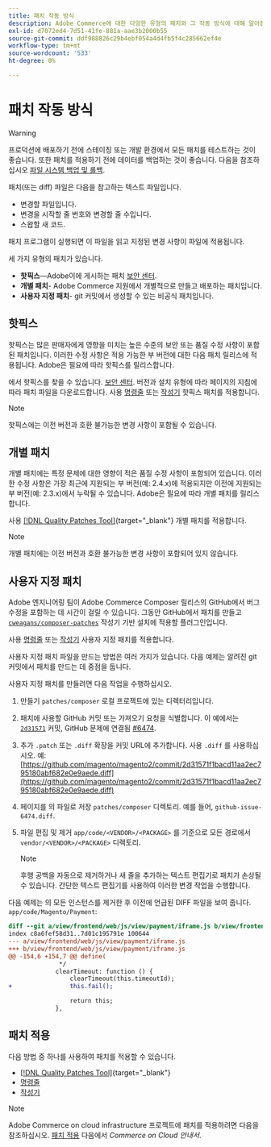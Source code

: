 ```yaml
---
title: 패치 작동 방식
description: Adobe Commerce에 대한 다양한 유형의 패치와 그 작동 방식에 대해 알아봅니다.
exl-id: d7072ed4-7d51-41fe-881a-aae3b2000b55
source-git-commit: ddf988826c29b4ebf054a4d4fb5f4c285662ef4e
workflow-type: tm+mt
source-wordcount: '533'
ht-degree: 0%

---
```


# 패치 작동 방식

>[!WARNING]
>
>프로덕션에 배포하기 전에 스테이징 또는 개발 환경에서 모든 패치를 테스트하는 것이 좋습니다. 또한 패치를 적용하기 전에 데이터를 백업하는 것이 좋습니다. 다음을 참조하십시오 [파일 시스템 백업 및 롤백](../../installation/tutorials/backup.md).

패치(또는 diff) 파일은 다음을 참고하는 텍스트 파일입니다.

- 변경할 파일입니다.
- 변경을 시작할 줄 번호와 변경할 줄 수입니다.
- 스왑할 새 코드.

패치 프로그램이 실행되면 이 파일을 읽고 지정된 변경 사항이 파일에 적용됩니다.

세 가지 유형의 패치가 있습니다.

- **핫픽스**—Adobe이에 게시하는 패치 [보안 센터](https://magento.com/security/patches).
- **개별 패치**- Adobe Commerce 지원에서 개별적으로 만들고 배포하는 패치입니다.
- **사용자 지정 패치**- git 커밋에서 생성할 수 있는 비공식 패치입니다.

## 핫픽스

핫픽스는 많은 판매자에게 영향을 미치는 높은 수준의 보안 또는 품질 수정 사항이 포함된 패치입니다. 이러한 수정 사항은 적용 가능한 부 버전에 대한 다음 패치 릴리스에 적용됩니다. Adobe은 필요에 따라 핫픽스를 릴리스합니다.

에서 핫픽스를 찾을 수 있습니다. [보안 센터](https://magento.com/security/patches). 버전과 설치 유형에 따라 페이지의 지침에 따라 패치 파일을 다운로드합니다. 사용 [명령줄](../patches/apply.md#) 또는 [작성기](../patches/apply.md) 핫픽스 패치를 적용합니다.

>[!NOTE]
>
>핫픽스에는 이전 버전과 호환 불가능한 변경 사항이 포함될 수 있습니다.

## 개별 패치

개별 패치에는 특정 문제에 대한 영향이 적은 품질 수정 사항이 포함되어 있습니다. 이러한 수정 사항은 가장 최근에 지원되는 부 버전(예: 2.4.x)에 적용되지만 이전에 지원되는 부 버전(예: 2.3.x)에서 누락될 수 있습니다. Adobe은 필요에 따라 개별 패치를 릴리스합니다.

사용 [[!DNL Quality Patches Tool]](https://experienceleague.adobe.com/tools/commerce-quality-patches/index.html){target="_blank"} 개별 패치를 적용합니다.

>[!NOTE]
>
>개별 패치에는 이전 버전과 호환 불가능한 변경 사항이 포함되어 있지 않습니다.

## 사용자 지정 패치

Adobe 엔지니어링 팀이 Adobe Commerce Composer 릴리스의 GitHub에서 버그 수정을 포함하는 데 시간이 걸릴 수 있습니다. 그동안 GitHub에서 패치를 만들고 [`cweagans/composer-patches`](https://github.com/cweagans/composer-patches/) 작성기 기반 설치에 적용할 플러그인입니다.

사용 [명령줄](apply.md#command-line) 또는 [작성기](apply.md#composer) 사용자 지정 패치를 적용합니다.

사용자 지정 패치 파일을 만드는 방법은 여러 가지가 있습니다. 다음 예제는 알려진 git 커밋에서 패치를 만드는 데 중점을 둡니다.

사용자 지정 패치를 만들려면 다음 작업을 수행하십시오.

1. 만들기 `patches/composer` 로컬 프로젝트에 있는 디렉터리입니다.
1. 패치에 사용할 GitHub 커밋 또는 가져오기 요청을 식별합니다. 이 예에서는 [`2d31571`](https://github.com/magento/magento2/commit/2d31571f1bacd11aa2ec795180abf682e0e9aede) 커밋, GitHub 문제에 연결됨 [#6474](https://github.com/magento/magento2/issues/6474).
1. 추가 `.patch` 또는 `.diff` 확장을 커밋 URL에 추가합니다. 사용 `.diff` 를 사용하십시오. 예: [https://github.com/magento/magento2/commit/2d31571f1bacd11aa2ec795180abf682e0e9aede.diff](https://github.com/magento/magento2/commit/2d31571f1bacd11aa2ec795180abf682e0e9aede.diff)
1. 페이지를 의 파일로 저장 `patches/composer` 디렉토리. 예를 들어, `github-issue-6474.diff`.
1. 파일 편집 및 제거 `app/code/<VENDOR>/<PACKAGE>` 를 기준으로 모든 경로에서 `vendor/<VENDOR>/<PACKAGE>` 디렉토리.

   >[!NOTE]
   >
   >후행 공백을 자동으로 제거하거나 새 줄을 추가하는 텍스트 편집기로 패치가 손상될 수 있습니다. 간단한 텍스트 편집기를 사용하여 이러한 변경 작업을 수행합니다.

다음 예제는 의 모든 인스턴스를 제거한 후 이전에 언급된 DIFF 파일을 보여 줍니다. `app/code/Magento/Payment`:

```diff
diff --git a/view/frontend/web/js/view/payment/iframe.js b/view/frontend/web/js/view/payment/iframe.js
index c8a6fef58d31..7d01c195791e 100644
--- a/view/frontend/web/js/view/payment/iframe.js
+++ b/view/frontend/web/js/view/payment/iframe.js
@@ -154,6 +154,7 @@ define(
              */
             clearTimeout: function () {
                 clearTimeout(this.timeoutId);
+                this.fail();

                 return this;
             },
```

## 패치 적용

다음 방법 중 하나를 사용하여 패치를 적용할 수 있습니다.

- [[!DNL Quality Patches Tool]](https://experienceleague.adobe.com/tools/commerce-quality-patches/index.html){target="_blank"}
- [명령줄](/help/upgrade/patches/apply.md#command-line)
- [작성기](/help/upgrade/patches/apply.md#composer)

>[!NOTE]
>
>Adobe Commerce on cloud infrastructure 프로젝트에 패치를 적용하려면 다음을 참조하십시오. [패치 적용](https://experienceleague.adobe.com/docs/commerce-cloud-service/user-guide/develop/upgrade/apply-patches.html) 다음에서 _Commerce on Cloud 안내서_.
